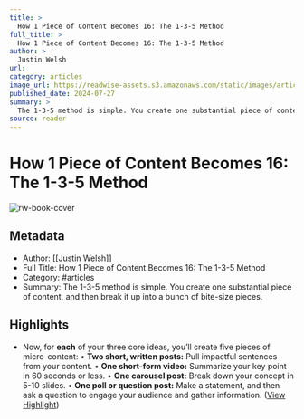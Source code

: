 ```yaml
---
title: >
  How 1 Piece of Content Becomes 16: The 1-3-5 Method
full_title: >
  How 1 Piece of Content Becomes 16: The 1-3-5 Method
author: >
  Justin Welsh
url: 
category: articles
image_url: https://readwise-assets.s3.amazonaws.com/static/images/article1.be68295a7e40.png
published_date: 2024-07-27
summary: >
  The 1-3-5 method is simple. You create one substantial piece of content, and then break it up into a bunch of bite-size pieces.
source: reader
---
```

# How 1 Piece of Content Becomes 16: The 1-3-5 Method

![rw-book-cover](https://readwise-assets.s3.amazonaws.com/static/images/article1.be68295a7e40.png)

## Metadata
- Author: [[Justin Welsh]]
- Full Title: How 1 Piece of Content Becomes 16: The 1-3-5 Method
- Category: #articles
- Summary: The 1-3-5 method is simple. You create one substantial piece of content, and then break it up into a bunch of bite-size pieces.

## Highlights
- Now, for **each** of your three core ideas, you’ll create five pieces of micro-content:
  • **Two short, written posts:** Pull impactful sentences from your content.
  • **One short-form video:** Summarize your key point in 60 seconds or less.
  • **One carousel post:** Break down your concept in 5-10 slides.
  • **One poll or question post:** Make a statement, and then ask a question to engage your audience and gather information. ([View Highlight](https://read.readwise.io/read/01j3yv2er9tywbc7gdcm9365sk))


